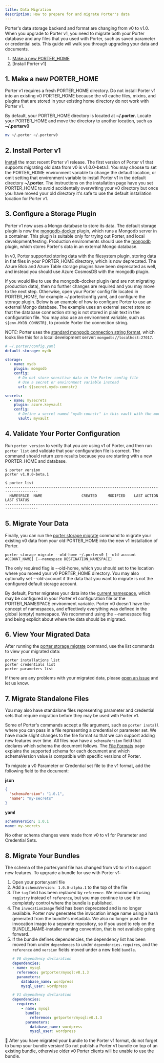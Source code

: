 ```yaml
---
title: Data Migration
description: How to prepare for and migrate Porter's data
---
```

Porter's data storage backend and format are changing from v0 to v1.0.
When you upgrade to Porter v1, you need to migrate both your Porter database and any files that you used with Porter, such as saved parameter or credential sets.
This guide will walk you through upgrading your data and documents.

1. [Make a new PORTER_HOME](#1--make-a-new-porter-home)
2. [Install Porter v1]

## 1. Make a new PORTER_HOME

Porter v1 requires a fresh PORTER_HOME directory.
Do not install Porter v1 into an existing v0 PORTER_HOME because the v0 cache files, mixins, and plugins that are stored in your existing home directory do not work with Porter v1.

By default, your PORTER_HOME directory is located at **~/.porter**.
Locate your PORTER_HOME and move the directory to another location, such as **~/.porterv0**

```bash
mv ~/.porter ~/.porterv0
```

## 2. Install Porter v1

[Install](https://getporter.org/install/#prerelease) the most recent Porter v1 release.
The first version of Porter v1 that supports migrating old data from v0 is v1.0.0-beta.1.
You may choose to set the PORTER_HOME environment variable to change the default location, or omit setting that environment variable to install Porter v1 in the default directory **~/.porter**.
The instructions on the installation page have you set PORTER_HOME to avoid accidentally overwriting your v0 directory but once you have moved your old directory it's safe to use the default installation location for Porter v1.

## 3. Configure a Storage Plugin

Porter v1 now uses a Mongo database to store its data.
The default storage plugin is now the [mongodb-docker] plugin, which runs a Mongodb server in a container.
This plugin is suitable only for trying out Porter, and local development/testing.
Production environments should use the [mongodb] plugin, which stores Porter's data in an external Mongo database.

In v0, Porter supported storing data with the filesystem plugin, storing data in flat files in your PORTER_HOME directory, which is now deprecated.
The Azure Blob and Azure Table storage plugins have been deprecated as well, and instead you should use Azure CosmosDB with the mongodb plugin.

If you would like to use the mongodb-docker plugin (and are not migrating production data), then no further changes are required and you may move to the next step.
Otherwise, open your Porter config file located in PORTER_HOME, for example ~/.porter/config.yaml, and configure the storage plugin.
Below is an example of how to configure Porter to use an external Mongo database.
The example uses an external secret store so that the database connection string is not stored in plain text in the configuration file.
You may also use an environment variable, such as `${env.MYDB_CONNSTR}`, to provide Porter the connection string.

NOTE: Porter uses the [standard mongodb connection string format](https://www.mongodb.com/docs/drivers/go/current/fundamentals/connection/), which looks like this for a local development server: `mongodb://localhost:27017`.

```yaml
# ~/.porter/config.yaml
default-storage: mydb

storage:
  - name: mydb
    plugin: mongodb
    config:
      # Do not store sensitive data in the Porter config file
      # Use a secret or environment variable instead
      url: ${secret.mydb-connstr}

secrets:
  - name: mysecrets
    plugin: azure.keyvault
    config:
      # Define a secret named "mydb-connstr" in this vault with the mongodb connection string
      vault: myvault
```

## 4. Validate Your Porter Configuration

Run `porter version` to verify that you are using v1 of Porter, and then run `porter list` and validate that your configuration file is correct.
The command should return zero results because you are starting with a new PORTER_HOME and database.

```console
$ porter version
porter v1.0.0-beta.1

$ porter list
-------------------------------------------------------------------------------------
  NAMESPACE  NAME                  CREATED     MODIFIED    LAST ACTION  LAST STATUS
-------------------------------------------------------------------------------------
```

## 5. Migrate Your Data

Finally, you can run the [porter storage migrate] command to migrate your existing v0 data from your old PORTER_HOME into the new v1 installation of Porter.

```
porter storage migrate --old-home ~/.porterv0 [--old-account ACCOUNT_NAME] [--namespace DESTINATION_NAMESPACE]
```

The only required flag is \--old-home, which you should set to the location where you moved your v0 PORTER_HOME directory.
You may also optionally set \--old-account if the data that you want to migrate is not the configured default storage account.

By default, Porter migrates your data into the [current namespace](/configuration/#namespace), which may be configured in your Porter v1 configuration file or the PORTER_NAMESPACE environment variable.
Porter v0 doesn't have the concept of namespaces, and effectively everything was defined in the global (empty) namespace.
We recommend using the \--namespace flag and being explicit about where the data should be migrated.

[porter storage migrate]: /cli/porter_storage_migrate/

## 6. View Your Migrated Data

After running the [porter storage migrate] command, use the list commands to view your migrated data:

```console
porter installations list
porter credentials list
porter parameters list
```

If there are any problems with your migrated data, please [open an issue] and let us know.

[open an issue]: https://github.com/getporter/porter/issues/new

## 7. Migrate Standalone Files

You may also have standalone files representing parameter and credential sets that require migration before they may be used with Porter v1.

Some of Porter's commands accept a file argument, such as `porter install` where you can pass in a file representing a credential or parameter set.
We have made slight changes to the file format so that we can support adding new features over time.
All files now have a `schemaVersion` field that declares which schema the document follows.
The [File Formats] page explains the supported schema for each document and which schemaVersion value is compatible with specific versions of Porter.

To migrate a v0 Parameter or Credential set file to the v1 format, add the following field to the document:

**json**

```json
{
  "schemaVersion": "1.0.1",
  "name": "my-secrets"
}
```

**yaml**

```yaml
schemaVersion: 1.0.1
name: my-secrets
```

No other schema changes were made from v0 to v1 for Parameter and Credential Sets.

## 8. Migrate Your Bundles

The schema of the porter.yaml file has changed from v0 to v1 to support new features.
To upgrade a bundle for use with Porter v1:

1. Open your porter.yaml file
2. Add a `schemaVersion: 1.0.0-alpha.1` to the top of the file
3. The `tag` field has been replaced by `reference`. We recommend using `registry` instead of `reference`, but you may continue to use it to completely control where the bundle is published.
4. The `invocationImage` field has been deprecated and is no longer available.
   Porter now generates the invocation image name using a hash generated from the bundle's metadata.
   We also no longer push the invocation image to a separate repository, so if you used to rely on the BUNDLE_NAME-installer naming convention, that is not available going forward.
5. If the bundle defines dependencies, the dependency list has been moved from under `dependences` to under `dependencies.requires`, and the `reference` and `version` fields moved under a new field `bundle`.
   ```yaml
   # V0 dependency declaration
   dependencies:
   - name: mysql
     reference: getporter/mysql:v0.1.3
     parameters:
       database_name: wordpress
       mysql_user: wordpress

   # V1 dependency declaration
   dependencies:
     requires:
       - name: mysql
         bundle:
           reference: getporter/mysql:v0.1.3
         parameters:
           database_name: wordpress
           mysql_user: wordpress
   ```

🚨 After you have migrated your bundle to the Porter v1 format, do not forget to bump your bundle version!
Do not publish a Porter v1 bundle on top of an existing bundle, otherwise older v0 Porter clients will be unable to use the bundle.

[mongodb-docker]: /plugins/mongodb-docker
[mongodb]: /plugins/mongodb/
[File Formats]: https://release-v1.porter.sh/reference/file-formats/
